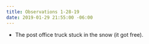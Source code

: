 ```yaml
---
title: Observations 1-28-19
date: 2019-01-29 21:55:00 -06:00
---
```


- The post office truck stuck in the snow (it got free).
